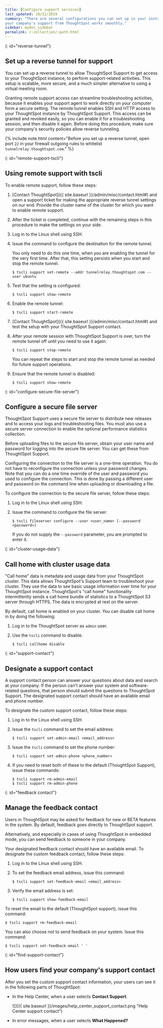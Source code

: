 ```yaml
---
title: [Configure support services]
last_updated: 10/11/2019
summary: "There are several configurations you can set up in your installation to ensure
your company's support from ThoughtSpot works smoothly."
sidebar: mydoc_sidebar
permalink: /:collection/:path.html
---
```


{: id="reverse-tunnel"}
## Set up a reverse tunnel for support

You can set up a reverse tunnel to allow ThoughtSpot Support to get access to
your ThoughtSpot instance, to perform support-related activities. This setup is
scalable, more secure, and a much simpler alternative to using a
virtual meeting room.

Granting remote support access can streamline troubleshooting activities, because
it enables your support agent to work directly on your computer form a secure setting. The remote
tunnel enables SSH and HTTP access to your ThoughtSpot instance by ThoughtSpot Support.
This access can be granted and revoked easily, so you can enable it for a troubleshooting
session, and then disable it again. Before doing this procedure, make sure your
company's security policies allow reverse tunneling.

{% include note.html content="Before you set up a reverse tunnel, open port `22`
in your firewall outgoing rules to whitelist `tunnelrelay.thoughtspot.com`." %}
<!--### Using Management Console

{% include note.html content="The Management Console is now available in beta for customers with ThoughtSpot 5.3 or later. Please contact ThoughtSpot Support, if you want to try it." %}

1. Log in to ThoughtSpot from a browser.
2. Click the **Admin** menu on the top navigation bar.

   ![]({{ site.baseurl }}/images/admin.png)

   This opens the ThoughtSpot Management Console.
3. Click **Settings** menu on the top navigation bar.

   ![]({{ site.baseurl }}/images/settings.png)

4. In the Settings panel, click **Reverse SSH Tunnel** and then  **Edit** option.

   ![]({{ site.baseurl }}/images/ssh.png)  

5. Enter the reverse tunnel details:

      ![]({{ site.baseurl }}/images/ssh-configure.png)

      <table>
      <colgroup>
      <col width="20%" />
      <col width="80%" />
      </colgroup>
      <tr>
      <th>Field</th>
      <th>Description</th>
      </tr>
      <tr>
      <th>Have you whitelisted tunnelrelay.thoughtspot.com?</th>
      <td>Ensure that this has been done before you enable the SSH tunnel. Select <b> Yes </b> to continue.</td>
      </tr>
      <tr>
      <th>Reverse SSH Tunnel</th>
      <td>Select <b>Enable</b> to enable SSH and HTTP access to ThoughtSpot Support for troubleshooting.</td>
      </tr>
      </table>

6. Click **Save** to configure the SSH tunnel.

You may choose to disable the access after ThoughtSpot Support finishes the troubleshooting.
-->

{: id="remote-support-tscli"}
## Using remote support with tscli

To enable remote support, follow these steps:

1. [Contact ThoughtSpot]({{ site.baseurl }}/admin/misc/contact.html#) and open a support ticket for making the appropriate reverse tunnel settings on our end.
    Provide the cluster name of the cluster for which you want to enable remote support.
2. After the ticket is completed, continue with the remaining steps in this procedure to make the settings on your side.
3. Log in to the Linux shell using SSH.
4. Issue the command to configure the destination for the remote tunnel.

    You only need to do this one time, when you are enabling the tunnel for the very
    first time. After that, this setting persists when you start and stop the
    remote tunnel.

    ```
    $ tscli support set-remote --addr tunnelrelay.thoughtspot.com --user ubuntu
    ```

5. Test that the setting is configured:

    ```
    $ tscli support show-remote
    ```

6. Enable the remote tunnel:

    ```
    $ tscli support start-remote
    ```

7. [Contact ThoughtSpot]({{ site.baseurl }}/admin/misc/contact.html#) and test the setup with your ThoughtSpot Support contact.
8. After your remote session with ThoughtSpot Support is over, turn the remote tunnel off until you need to use it again:

    ```
    $ tscli support stop-remote
    ```

    You can repeat the steps to start and stop the remote tunnel as needed for future support operations.

9. Ensure that the remote tunnel is disabled:

    ```
    $ tscli support show-remote
    ```

{: id="configure-secure-file-server"}
## Configure a secure file server

ThoughtSpot Support uses a secure file server to distribute new releases and to
access your logs and troubleshooting files. You must also use a secure server
connection to enable the optional performance statistics collection.

Before uploading files to the secure file server, obtain your user name
and password for logging into the secure file server. You can get these from
ThoughtSpot Support.

Configuring the connection to the file server is a one-time operation. You do
not have to reconfigure the connection unless your password changes. Note that
you can do a one time override of the user and password you used to configure
the connection. This is done by passing a different user and password on the
command line when uploading or downloading a file.

To configure the connection to the secure file server, follow these steps:

1. Log in to the Linux shell using SSH.
2. Issue the command to configure the file server:

    ```
    $ tscli fileserver configure --user <user_name> [--password <password>]
    ```

    If you do not supply the `--password` parameter, you are prompted to enter it.

{: id="cluster-usage-data"}
## Call home with cluster usage data

"Call home" data is metadata and usage data from your ThoughtSpot cluster. This
data allows ThoughtSpot's Support team to troubleshoot your cluster. They use
the data to see basic usage information over time for your ThoughtSpot instance.
ThoughtSpot's "call home" functionality intermittently sends a call home bundle
of  statistics to a ThoughtSpot S3 server through HTTPS. The data is encrypted at
rest on the server.

By default, call home is enabled on your cluster. You can disable call home in
by doing the following:

1. Log in to the ThoughtSpot server as `admin` user.
2. Use the `tscli` command to disable.

    ```
    $ tscli callhome disable
    ```

{: id="support-contact"}
## Designate a support contact

A support contact person can answer your questions about data and search at
your company. If the person can't answer your system and software-related questions, that person should submit
 the questions to ThoughtSpot Support. The designated support contact should have an available email and phone number.

To designate the custom support contact, follow these steps:

1. Log in to the Linux shell using SSH.
2. Issue the `tscli` command to set the email address:

    ```
    $ tscli support set-admin-email <email_address>
    ```

3. Issue the `tscli` command to set the phone number:

    ```
    $ tscli support set-admin-phone <phone_number>
    ```

4. If you need to reset both of these to the default (ThoughtSpot Support), issue these commands:

    ```
    $ tscli support rm-admin-email
    $ tscli support rm-admin-phone
    ```

{: id="feedback contact"}
## Manage the feedback contact

Users in ThoughtSpot may be asked for feedback for new or BETA features in the
system. By default, feedback goes directly to ThoughtSpot support.

Alternatively, and especially in cases of using ThoughtSpot in embedded mode, you can send feedback to someone in your company.

Your designated feedback contact should have an available email. To designate
the custom feedback contact, follow these steps:

1. Log in to the Linux shell using SSH.

2. To set the feedback email address, issue this command:

    ```
    $ tscli support set-feedback-email <email_address>
    ```
3. Verify the email address is set:

    ```
    $ tscli support show-feedback-email
    ```

To reset the email to the default (ThoughtSpot support), issue this command:

```
$ tscli support rm-feedback-email
```

You can also choose not to send feedback on your system. Issue this command:

```
$ tscli support set-feedback-email ' '
```

{: id="find-support-contact"}
## How users find your company's support contact

After you set the custom support contact information, your users
can see it in the following parts of ThoughtSpot:

-   In the Help Center, when a user selects **Contact Support**.

     ![]({{ site.baseurl }}/images/help_center_support_contact.png "Help Center support contact")

-   In error messages, when a user selects **What Happened?**

    <!-- ![]({{ site.baseurl }}/images/trace_log.png "Error message support contact")-->
